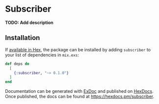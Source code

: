 # Subscriber

**TODO: Add description**

## Installation

If [available in Hex](https://hex.pm/docs/publish), the package can be installed
by adding `subscriber` to your list of dependencies in `mix.exs`:

```elixir
def deps do
  [
    {:subscriber, "~> 0.1.0"}
  ]
end
```

Documentation can be generated with [ExDoc](https://github.com/elixir-lang/ex_doc)
and published on [HexDocs](https://hexdocs.pm). Once published, the docs can
be found at <https://hexdocs.pm/subscriber>.

